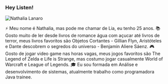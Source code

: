 ### Hey Listen!

<img src="https://komarev.com/ghpvc/?username=adrianoleitedasilva&label=Profile%20views&color=0e75b6&style=social" alt="Nathalia Lanaro" />




⚡ Meu nome é Nathalia, mas pode me chamar de Lia, eu tenho 25 anos.
:books: Gosto muito de ler desde livros de romance água com açucar até livros de terror, meus livros favoritos são Objetos Cortantes - Gillian Flyn, Aristóteles e Dante descobrem o segredos do universo - Benjamin Aliere Sáenz.
:video_game: Gosto de jogar video game nas horas vagas, meus jogos favoritos são The Legend of Zelda e Life is Strange, mas costumo jogar casualmente World of Warcraft e League of Legends.
:mortar_board: Eu sou formada em Análise e desenvolvimento de sistemas, atualmente trabalho como programadora Java trainee. 
<!--
**lialanaro/lialanaro** is a ✨ _special_ ✨ repository because its `README.md` (this file) appears on your GitHub profile.

Here are some ideas to get you started:

- 🔭 I’m currently working on ...
- 🌱 I’m currently learning ...
- 👯 I’m looking to collaborate on ...
- 🤔 I’m looking for help with ...
- 💬 Ask me about ...
- 📫 How to reach me: ...
- 😄 Pronouns: ...
- Fun fact: ...
-->
